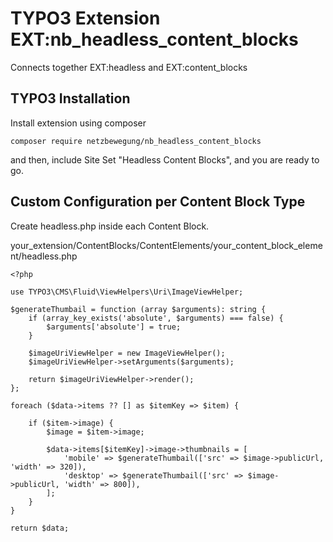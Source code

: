 # TYPO3 Extension EXT:nb_headless_content_blocks
Connects together EXT:headless and EXT:content_blocks

## TYPO3 Installation
Install extension using composer

``composer require netzbewegung/nb_headless_content_blocks``

and then, include Site Set "Headless Content Blocks", and you are ready to go.

## Custom Configuration per Content Block Type

Create headless.php inside each Content Block.

your_extension/ContentBlocks/ContentElements/your_content_block_element/headless.php

```
<?php

use TYPO3\CMS\Fluid\ViewHelpers\Uri\ImageViewHelper;

$generateThumbail = function (array $arguments): string {
    if (array_key_exists('absolute', $arguments) === false) {
        $arguments['absolute'] = true;
    }

    $imageUriViewHelper = new ImageViewHelper();
    $imageUriViewHelper->setArguments($arguments);

    return $imageUriViewHelper->render();
};

foreach ($data->items ?? [] as $itemKey => $item) {

    if ($item->image) {
        $image = $item->image;

        $data->items[$itemKey]->image->thumbnails = [
            'mobile' => $generateThumbail(['src' => $image->publicUrl, 'width' => 320]),
            'desktop' => $generateThumbail(['src' => $image->publicUrl, 'width' => 800]),
        ];
    }
}

return $data;
```